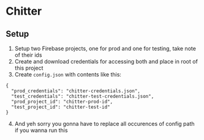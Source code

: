 # Chitter

## Setup
1. Setup two Firebase projects, one for prod and one for testing, take note of their ids
2. Create and download credentials for accessing both and place in root of this project
3. Create `config.json` with contents like this:
```cassandraql
{
  "prod_credentials": "chitter-credentials.json",
  "test_credentials": "chitter-test-credentials.json",
  "prod_project_id": "chitter-prod-id",
  "test_project_id": "chitter-test-id"
}
```
4. And yeh sorry you gonna have to replace all occurences of config path if you wanna run this